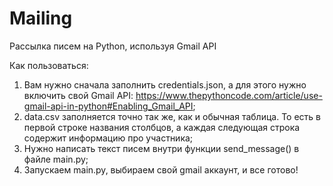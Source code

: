 # Mailing
Рассылка писем на Python, используя Gmail API

Как пользоваться:
1) Вам нужно сначала заполнить credentials.json, а для этого нужно включить свой Gmail API: https://www.thepythoncode.com/article/use-gmail-api-in-python#Enabling_Gmail_API;
2) data.csv заполняется точно так же, как и обычная таблица. То есть в первой строке названия столбцов, а каждая следующая строка содержит информацию про участника;
3) Нужно написать текст писем внутри функции send_message() в файле main.py;
4) Запускаем main.py, выбираем свой gmail аккаунт, и все готово!
